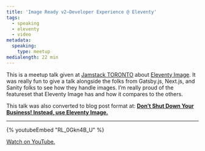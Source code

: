 ```yaml
---
title: 'Image Ready v2—Developer Experience @ Eleventy'
tags:
  - speaking
  - eleventy
  - video
metadata:
  speaking:
    type: meetup
medialength: 22 min
---
```

This is a meetup talk given at [Jamstack TORONTO](/web/jamstack-toronto/2021/) about [Eleventy Image](https://www.11ty.dev/docs/plugins/image/). It was really fun to give a talk alongside the folks from Gatsby.js, Next.js, and Sanity folks to see how they handle images. I’m really proud of the featureset that Eleventy Image has and how it compares to the others.

This talk was also converted to blog post format at: **[Don’t Shut Down Your Business! Instead, use Eleventy Image.](/web/eleventy-image/)**

---

{% youtubeEmbed "RL_0Gkn4B_U" %}

[Watch on YouTube.](https://www.youtube.com/watch?v=RL_0Gkn4B_U)


